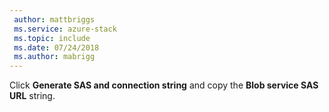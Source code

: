 ```yaml
---
 author: mattbriggs
 ms.service: azure-stack
 ms.topic: include
 ms.date: 07/24/2018
 ms.author: mabrigg
---
```


Click **Generate SAS and connection string** and copy the **Blob service SAS URL** string.